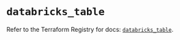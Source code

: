 # `databricks_table`

Refer to the Terraform Registry for docs: [`databricks_table`](https://registry.terraform.io/providers/databricks/databricks/1.36.3/docs/resources/table).
